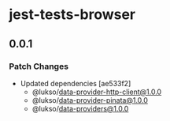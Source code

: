 # jest-tests-browser

## 0.0.1

### Patch Changes

- Updated dependencies [ae533f2]
  - @lukso/data-provider-http-client@1.0.0
  - @lukso/data-provider-pinata@1.0.0
  - @lukso/data-providers@1.0.0

